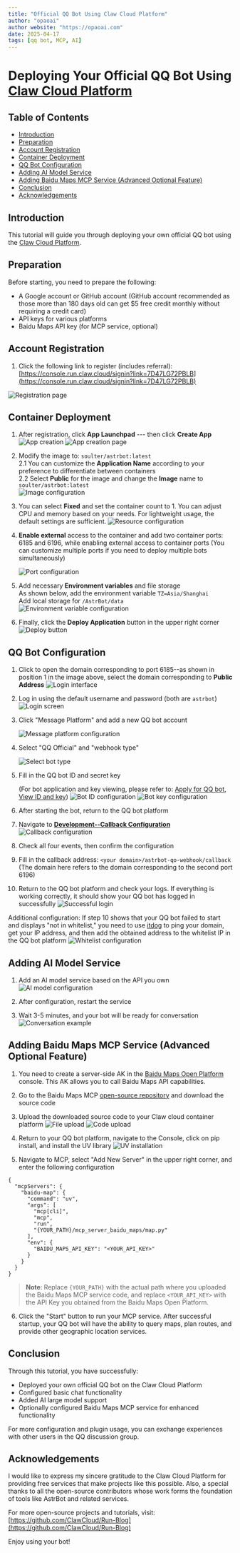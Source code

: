```yaml
---
title: "Official QQ Bot Using Claw Cloud Platform"
author: "opaoai"
author website: "https://opaoai.com"
date: 2025-04-17
tags: [qq bot, MCP, AI]
---
```




# Deploying Your Official QQ Bot Using [Claw Cloud Platform](https://run.claw.cloud/)

## Table of Contents
- [Introduction](#introduction)
- [Preparation](#preparation)
- [Account Registration](#account-registration)
- [Container Deployment](#container-deployment)
- [QQ Bot Configuration](#qq-bot-configuration)
- [Adding AI Model Service](#adding-ai-model-service)
- [Adding Baidu Maps MCP Service (Advanced Optional Feature)](#adding-baidu-maps-mcp-service-advanced-optional-feature)
- [Conclusion](#conclusion)
- [Acknowledgements](#acknowledgements)

## Introduction

This tutorial will guide you through deploying your own official QQ bot using the [Claw Cloud Platform](https://run.claw.cloud/).

## Preparation

Before starting, you need to prepare the following:

- A Google account or GitHub account (GitHub account recommended as those more than 180 days old can get $5 free credit monthly without requiring a credit card)
- API keys for various platforms
- Baidu Maps API key (for MCP service, optional)

## Account Registration

1. Click the following link to register (includes referral):
   [https://console.run.claw.cloud/signin?link=7D47LG72PBLB](https://console.run.claw.cloud/signin?link=7D47LG72PBLB)

![Registration page](./assets/image-lckC.png)

## Container Deployment

1. After registration, click **App Launchpad** --- then click **Create App**
![App creation](./assets/image-kfyd.png)
![App creation page](./assets/1744892849405.jpg)

2. Modify the image to: `soulter/astrbot:latest`  
   2.1 You can customize the **Application Name** according to your preference to differentiate between containers  
   2.2 Select **Public** for the image and change the **Image** name to `soulter/astrbot:latest`  
![Image configuration](./assets/1744892960253.jpg)

3. You can select **Fixed** and set the container count to 1. You can adjust CPU and memory based on your needs. For lightweight usage, the default settings are sufficient.
![Resource configuration](./assets/image-CQkN.png)

4. **Enable external** access to the container and add two container ports: 6185 and 6196, while enabling external access to container ports
   (You can customize multiple ports if you need to deploy multiple bots simultaneously)
   
   ![Port configuration](./assets/image-GYPF.png)
   
5. Add necessary **Environment variables** and file storage  
   As shown below, add the environment variable `TZ=Asia/Shanghai`   
   Add local storage for `/AstrBot/data`
   ![Environment variable configuration](./assets/image-gYvc.png)
   
6. Finally, click the **Deploy Application** button in the upper right corner
    ![Deploy button](./assets/image-jHvl.png)

## QQ Bot Configuration

1. Click to open the domain corresponding to port 6185--as shown in position 1 in the image above, select the domain corresponding to **Public Address**
   ![Login interface](./assets/image-vIHl.png)
   
2. Log in using the default username and password (both are `astrbot`)
![Login screen](./assets/image-ImxO.png)

3. Click "Message Platform" and add a new QQ bot account
   
   ![Message platform configuration](./assets/QQ1744718145531.png)
   
4. Select "QQ Official" and "webhook type"
   
   ![Select bot type](./assets/image-YHzq.png)
   
5. Fill in the QQ bot ID and secret key

   (For bot application and key viewing, please refer to: [Apply for QQ bot](https://bot.q.qq.com/wiki/#_3-%E4%B8%AA%E4%BA%BA%E4%B8%BB%E4%BD%93%E5%85%A5%E9%A9%BB), [View ID and key](https://q.qq.com/qqbot/#/developer/developer-setting))
   ![Bot ID configuration](./assets/image-RBXK.png)
   ![Bot key configuration](./assets/image-MfRa.png)

6. After starting the bot, return to the QQ bot platform
7. Navigate to [**Development--Callback Configuration**](https://q.qq.com/qqbot/#/developer/webhook-setting)
![Callback configuration](./assets/image-biUI.png)

8. Check all four events, then confirm the configuration
9. Fill in the callback address: `<your domain>/astrbot-qo-webhook/callback`
   (The domain here refers to the domain corresponding to the second port 6196)

10. Return to the QQ bot platform and check your logs. If everything is working correctly, it should show your QQ bot has logged in successfully
![Successful login](./assets/image-vjYn.png)

Additional configuration:
If step 10 shows that your QQ bot failed to start and displays "not in whitelist," you need to use [itdog](https://www.itdog.cn/) to ping your domain, get your IP address, and then add the obtained address to the whitelist IP in the QQ bot platform
![Whitelist configuration](./assets/image-dGsb.png)

## Adding AI Model Service

1. Add an AI model service based on the API you own
![AI model configuration](./assets/image-lQAN.png)

2. After configuration, restart the service
3. Wait 3-5 minutes, and your bot will be ready for conversation
![Conversation example](./assets/b4979ea683925e973911b5c70a194e15.png)

## Adding Baidu Maps MCP Service (Advanced Optional Feature)

1. You need to create a server-side AK in the [Baidu Maps Open Platform](https://lbsyun.baidu.com/apiconsole/key) console. This AK allows you to call Baidu Maps API capabilities.
2. Go to the Baidu Maps MCP [open-source repository](https://github.com/baidu-maps/mcp/tree/main/src/baidu-map/python) and download the source code
3. Upload the downloaded source code to your Claw cloud container platform
![File upload](./assets/image-yFpl.png)
![Code upload](./assets/image-pycL.png)

4. Return to your QQ bot platform, navigate to the Console, click on pip install, and install the UV library
![UV installation](./assets/image-qNFV.png)

5. Navigate to MCP, select "Add New Server" in the upper right corner, and enter the following configuration
```
{
  "mcpServers": {
    "baidu-map": {
      "command": "uv",
      "args": [
        "mcp[cli]",
        "mcp",
        "run",
        "{YOUR_PATH}/mcp_server_baidu_maps/map.py"
      ],
      "env": {
        "BAIDU_MAPS_API_KEY": "<YOUR_API_KEY>"
      }
    }
  }
}
```

> **Note**: Replace `{YOUR_PATH}` with the actual path where you uploaded the Baidu Maps MCP service code, and replace `<YOUR_API_KEY>` with the API Key you obtained from the Baidu Maps Open Platform.

6. Click the "Start" button to run your MCP service. After successful startup, your QQ bot will have the ability to query maps, plan routes, and provide other geographic location services.

## Conclusion

Through this tutorial, you have successfully:
- Deployed your own official QQ bot on the Claw Cloud Platform
- Configured basic chat functionality
- Added AI large model support
- Optionally configured Baidu Maps MCP service for enhanced functionality

For more configuration and plugin usage, you can exchange experiences with other users in the QQ discussion group.

## Acknowledgements

I would like to express my sincere gratitude to the Claw Cloud Platform for providing free services that make projects like this possible. Also, a special thanks to all the open-source contributors whose work forms the foundation of tools like AstrBot and related services.

For more open-source projects and tutorials, visit: [https://github.com/ClawCloud/Run-Blog](https://github.com/ClawCloud/Run-Blog)

Enjoy using your bot!


